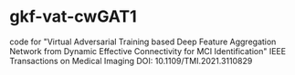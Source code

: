 # gkf-vat-cwGAT1
code for "Virtual Adversarial Training based Deep Feature Aggregation Network from Dynamic Effective Connectivity for MCI Identification"
IEEE Transactions on Medical Imaging
DOI: 10.1109/TMI.2021.3110829
